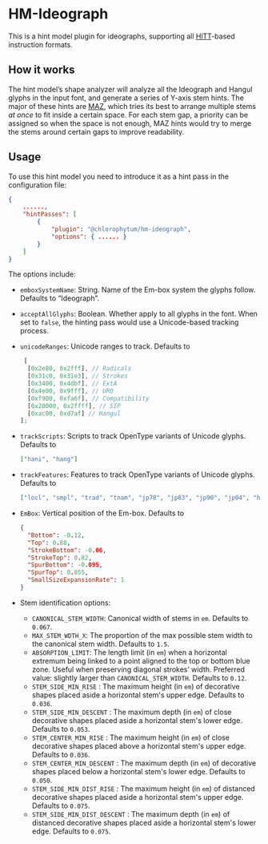 # HM-Ideograph

This is a hint model plugin for ideographs, supporting all [HlTT](https://github.com/chlorophytum/Chlorophytum/tree/master/packages/hltt)-based instruction formats.

## How it works

The hint model’s shape analyzer will analyze all the Ideograph and Hangul glyphs in the input font, and generate a series of Y-axis stem hints. The major of these hints are [MAZ](https://github.com/chlorophytum/hm-ideograph/tree/master/packages/hint-maz), which tries its best to arrange multiple stems *at once* to fit inside a certain space. For each stem gap, a priority can be assigned so when the space is not enough, MAZ hints would try to merge the stems around certain gaps to improve readability.

## Usage

To use this hint model you need to introduce it as a hint pass in the configuration file:

```json
{
	......,
	"hintPasses": [
		{
			"plugin": "@chlorophytum/hm-ideograph",
			"options": { ...... }
		}
	]
}
```

The options include:

- `emboxSystemName`: String. Name of the Em-box system the glyphs follow. Defaults to “Ideograph”.

- `acceptAllGlyphs`: Boolean. Whether apply to all glyphs in the font. When set to `false`, the hinting pass would use a Unicode-based tracking process.

- `unicodeRanges`: Unicode ranges to track. Defaults to

  ```typescript
   [
  	[0x2e80, 0x2fff], // Radicals
  	[0x31c0, 0x31e3], // Strokes
  	[0x3400, 0x4dbf], // ExtA
  	[0x4e00, 0x9fff], // URO
  	[0xf900, 0xfa6f], // Compatibility
  	[0x20000, 0x2ffff], // SIP
  	[0xac00, 0xd7af] // Hangul
  ];
  ```

- `trackScripts`: Scripts to track OpenType variants of Unicode glyphs. Defaults to

  ```json
  ["hani", "hang"]
  ```
  
- `trackFeatures`: Features to track OpenType variants of Unicode glyphs. Defaults to

  ```json
  ["locl", "smpl", "trad", "tnam", "jp78", "jp83", "jp90", "jp04", "hojo", "nlck", "expt"]
  ```

- `EmBox`: Vertical position of the Em-box. Defaults to

  ```json
  {
  	"Bottom": -0.12,
  	"Top": 0.88,
  	"StrokeBottom": -0.06,
  	"StrokeTop": 0.82,
  	"SpurBottom": -0.095,
	"SpurTop": 0.855,
	"SmallSizeExpansionRate": 1
  }
  ```

- Stem identification options:

  - `CANONICAL_STEM_WIDTH`: Canonical width of stems in `em`. Defaults to `0.067`.
  - `MAX_STEM_WDTH_X`: The proportion of the max possible stem width to the canonical stem width. Defaults to `1.5`.
  - `ABSORPTION_LIMIT`: The length limit (in `em`) when a horizontal extremum being linked to a point aligned to the top or bottom blue zone. Useful when preserving diagonal strokes’ width. Preferred value: slightly larger than `CANONICAL_STEM_WIDTH`. Defaults to `0.12`.
  - `STEM_SIDE_MIN_RISE` : The maximum height (in `em`) of decorative shapes placed aside a horizontal stem's upper edge. Defaults to `0.036`.
  - `STEM_SIDE_MIN_DESCENT` : The maximum depth (in `em`) of close decorative shapes placed aside a horizontal stem's lower edge. Defaults to `0.053`.
  - `STEM_CENTER_MIN_RISE` : The maximum height (in `em`) of close decorative shapes placed above a horizontal stem's upper edge. Defaults to `0.036`.
  - `STEM_CENTER_MIN_DESCENT` : The maximum depth (in `em`) of decorative shapes placed below a horizontal stem's lower edge. Defaults to `0.050`.
  - `STEM_SIDE_MIN_DIST_RISE` : The maximum height (in `em`) of distanced decorative shapes placed aside a horizontal stem's upper edge. Defaults to `0.075`.
  - `STEM_SIDE_MIN_DIST_DESCENT` : The maximum depth (in `em`) of distanced decorative shapes placed aside a horizontal stem's lower edge. Defaults to `0.075`.

